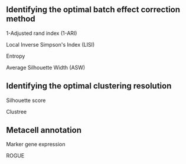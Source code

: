 ## Identifying the optimal batch effect correction method

1-Adjusted rand index (1-ARI)

Local Inverse Simpson's Index (LISI)

Entropy

Average Silhouette Width (ASW)

## Identifying the optimal clustering resolution

Silhouette score

Clustree

## Metacell annotation

Marker gene expression

ROGUE
